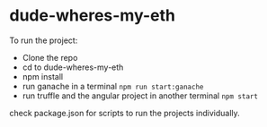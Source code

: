 # dude-wheres-my-eth

To run the project:

-   Clone the repo
-   cd to dude-wheres-my-eth
-   npm install
-   run ganache in a terminal `npm run start:ganache`
-   run truffle and the angular project in another terminal `npm start`

check package.json for scripts to run the projects individually.